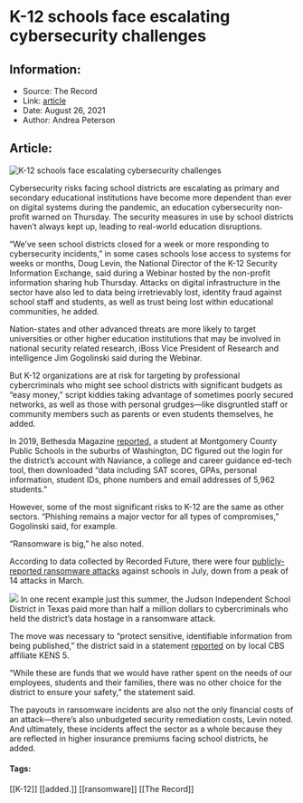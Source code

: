 # K-12 schools face escalating cybersecurity challenges
### 

## Information:
+ Source: The Record
+ Link: [article](https://therecord.media/k-12-schools-face-escalating-cybersecurity-challenges/)
+ Date: August 26, 2021
+ Author: Andrea Peterson


## Article:
![K-12 schools face escalating cybersecurity challenges](https://therecord.media/wp-content/uploads/2021/08/moshed-08-26-15-30-30.png)

Cybersecurity risks facing school districts are escalating as primary and secondary educational institutions have become more dependent than ever on digital systems during the pandemic, an education cybersecurity non-profit warned on Thursday. The security measures in use by school districts haven’t always kept up, leading to real-world education disruptions. 


“We’ve seen school districts closed for a week or more responding to cybersecurity incidents,” in some cases schools lose access to systems for weeks or months, Doug Levin, the National Director of the K-12 Security Information Exchange, said during a Webinar hosted by the non-profit information sharing hub Thursday. Attacks on digital infrastructure in the sector have also led to data being irretrievably lost, identity fraud against school staff and students, as well as trust being lost within educational communities, he added. 


Nation-states and other advanced threats are more likely to target universities or other higher education institutions that may be involved in national security related research, iBoss Vice President of Research and intelligence Jim Gogolinski said during the Webinar.  


But K-12 organizations are at risk for targeting by professional cybercriminals who might see school districts with significant budgets as “easy money,” script kiddies taking advantage of sometimes poorly secured networks, as well as those with personal grudges—like disgruntled staff or community members such as parents or even students themselves, he added. 


In 2019, Bethesda Magazine [reported,](https://bethesdamagazine.com/bethesda-beat/schools/data-breach-exposed-nearly-6000-mcps-students-personal-data/) a student at Montgomery County Public Schools in the suburbs of Washington, DC figured out the login for the district’s account with Naviance, a college and career guidance ed-tech tool, then downloaded “data including SAT scores, GPAs, personal information, student IDs, phone numbers and email addresses of 5,962 students.”


However, some of the most significant risks to K-12 are the same as other sectors. “Phishing remains a major vector for all types of compromises,” Gogolinski said, for example. 


“Ransomware is big,” he also noted.


According to data collected by Recorded Future, there were four [publicly-reported ransomware attacks](https://therecord.media/ransomware-tracker-the-latest-figures/) against schools in July, down from a peak of 14 attacks in March.


![](https://www-therecord.recfut.com/wp-content/uploads/2021/08/2021_0809-Ransomware-Tracker-Reported-Ransomware-Attacks-on-Schools-1-1024x655.jpg)
In one recent example just this summer, the Judson Independent School District in Texas paid more than half a million dollars to cybercriminals who held the district’s data hostage in a ransomware attack. 


The move was necessary to “protect sensitive, identifiable information from being published,” the district said in a statement [reported](https://www.kens5.com/article/news/local/judson-isd-pays-more-than-547000-following-ransomware-attack/273-4e3d2c4c-657e-47c2-a217-4e8be2079855) on by local CBS affiliate KENS 5. 


“While these are funds that we would have rather spent on the needs of our employees, students and their families, there was no other choice for the district to ensure your safety,” the statement said. 


The payouts in ransomware incidents are also not the only financial costs of an attack—there’s also unbudgeted security remediation costs, Levin noted. And ultimately, these incidents affect the sector as a whole because they are reflected in higher insurance premiums facing school districts, he added. 





#### Tags:
[[K-12]] [[added.]] [[ransomware]] [[The Record]]
